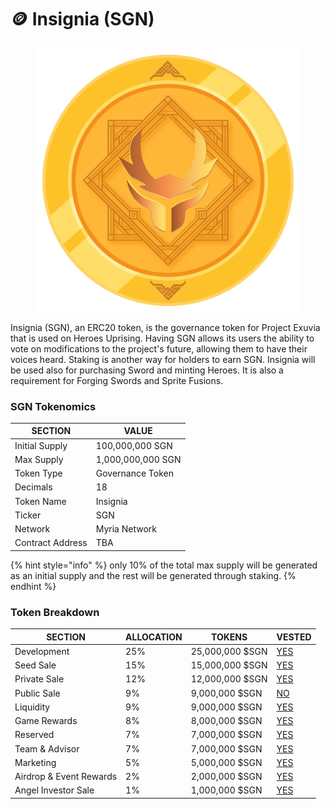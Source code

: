 # 🪙 Insignia (SGN)

<figure><img src="../../../.gitbook/assets/sgnlogo.png" alt=""><figcaption></figcaption></figure>

Insignia (SGN), an ERC20 token, is the governance token for Project Exuvia that is used on Heroes Uprising. Having SGN allows its users the ability to vote on modifications to the project's future, allowing them to have their voices heard. Staking is another way for holders to earn SGN. Insignia will be used also for purchasing Sword and minting Heroes. It is also a requirement for Forging Swords and Sprite Fusions.

### SGN Tokenomics

| SECTION          | VALUE             |
| ---------------- | ----------------- |
| Initial Supply   | 100,000,000 SGN   |
| Max Supply       | 1,000,000,000 SGN |
| Token Type       | Governance Token  |
| Decimals         | 18                |
| Token Name       | Insignia          |
| Ticker           | SGN               |
| Network          | Myria Network     |
| Contract Address | TBA               |

{% hint style="info" %}
only 10% of the total max supply will be generated as an initial supply and the rest will be generated through staking.
{% endhint %}

### Token Breakdown

| SECTION                 | ALLOCATION | TOKENS          | VESTED                                                                                                                               |
| ----------------------- | ---------- | --------------- | ------------------------------------------------------------------------------------------------------------------------------------ |
| Development             | 25%        | 25,000,000 $SGN | [YES](https://docs.heroesuprising.com/game-economy-tokens-sale-and-funds-information/tokenomics/insignia-sgn/token-vesting-schedule) |
| Seed Sale               | 15%        | 15,000,000 $SGN | [YES](https://docs.heroesuprising.com/game-economy-tokens-sale-and-funds-information/tokenomics/insignia-sgn/token-vesting-schedule) |
| Private Sale            | 12%        | 12,000,000 $SGN | [YES](https://docs.heroesuprising.com/game-economy-tokens-sale-and-funds-information/tokenomics/insignia-sgn/token-vesting-schedule) |
| Public Sale             | 9%         | 9,000,000 $SGN  | [NO](https://docs.heroesuprising.com/game-economy-tokens-sale-and-funds-information/tokenomics/insignia-sgn/token-vesting-schedule)  |
| Liquidity               | 9%         | 9,000,000 $SGN  | [YES](https://docs.heroesuprising.com/game-economy-tokens-sale-and-funds-information/tokenomics/insignia-sgn/token-vesting-schedule) |
| Game Rewards            | 8%         | 8,000,000 $SGN  | [YES](https://docs.heroesuprising.com/game-economy-tokens-sale-and-funds-information/tokenomics/insignia-sgn/token-vesting-schedule) |
| Reserved                | 7%         | 7,000,000 $SGN  | [YES](https://docs.heroesuprising.com/game-economy-tokens-sale-and-funds-information/tokenomics/insignia-sgn/token-vesting-schedule) |
| Team & Advisor          | 7%         | 7,000,000 $SGN  | [YES](https://docs.heroesuprising.com/game-economy-tokens-sale-and-funds-information/tokenomics/insignia-sgn/token-vesting-schedule) |
| Marketing               | 5%         | 5,000,000 $SGN  | [YES](https://docs.heroesuprising.com/game-economy-tokens-sale-and-funds-information/tokenomics/insignia-sgn/token-vesting-schedule) |
| Airdrop & Event Rewards | 2%         | 2,000,000 $SGN  | [YES](https://docs.heroesuprising.com/game-economy-tokens-sale-and-funds-information/tokenomics/insignia-sgn/token-vesting-schedule) |
| Angel Investor Sale     | 1%         | 1,000,000 $SGN  | [YES](https://docs.heroesuprising.com/game-economy-tokens-sale-and-funds-information/tokenomics/insignia-sgn/token-vesting-schedule) |

